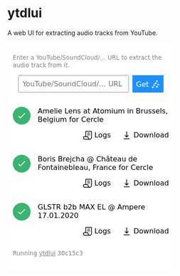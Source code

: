 # ytdlui

A web UI for extracting audio tracks from YouTube.

![Screenshot of the UI](doc/screenshot.png "Screenshot of the UI")
